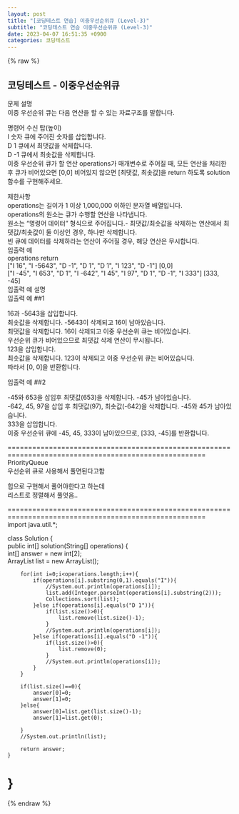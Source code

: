 ```yaml
---  
layout: post  
title: "[코딩테스트 연습] 이중우선순위큐 (Level-3)"  
subtitle: "코딩테스트 연습 이중우선순위큐 (Level-3)"  
date: 2023-04-07 16:51:35 +0900  
categories: 코딩테스트  
---  
```

{% raw %}  
## 코딩테스트 - 이중우선순위큐  
문제 설명  
이중 우선순위 큐는 다음 연산을 할 수 있는 자료구조를 말합니다.  
  
명령어	수신 탑(높이)  
I 숫자	큐에 주어진 숫자를 삽입합니다.  
D 1	큐에서 최댓값을 삭제합니다.  
D -1	큐에서 최솟값을 삭제합니다.  
이중 우선순위 큐가 할 연산 operations가 매개변수로 주어질 때, 모든 연산을 처리한 후 큐가 비어있으면 [0,0] 비어있지 않으면 [최댓값, 최솟값]을 return 하도록 solution 함수를 구현해주세요.  
  
제한사항  
operations는 길이가 1 이상 1,000,000 이하인 문자열 배열입니다.  
operations의 원소는 큐가 수행할 연산을 나타냅니다.  
원소는 “명령어 데이터” 형식으로 주어집니다.- 최댓값/최솟값을 삭제하는 연산에서 최댓값/최솟값이 둘 이상인 경우, 하나만 삭제합니다.  
빈 큐에 데이터를 삭제하라는 연산이 주어질 경우, 해당 연산은 무시합니다.  
입출력 예  
operations	return  
["I 16", "I -5643", "D -1", "D 1", "D 1", "I 123", "D -1"]	[0,0]  
["I -45", "I 653", "D 1", "I -642", "I 45", "I 97", "D 1", "D -1", "I 333"]	[333, -45]  
입출력 예 설명  
입출력 예 ##1  
  
16과 -5643을 삽입합니다.  
최솟값을 삭제합니다. -5643이 삭제되고 16이 남아있습니다.  
최댓값을 삭제합니다. 16이 삭제되고 이중 우선순위 큐는 비어있습니다.  
우선순위 큐가 비어있으므로 최댓값 삭제 연산이 무시됩니다.  
123을 삽입합니다.  
최솟값을 삭제합니다. 123이 삭제되고 이중 우선순위 큐는 비어있습니다.  
따라서 [0, 0]을 반환합니다.  
  
입출력 예 ##2  
  
-45와 653을 삽입후 최댓값(653)을 삭제합니다. -45가 남아있습니다.  
-642, 45, 97을 삽입 후 최댓값(97), 최솟값(-642)을 삭제합니다. -45와 45가 남아있습니다.  
333을 삽입합니다.  
이중 우선순위 큐에 -45, 45, 333이 남아있으므로, [333, -45]를 반환합니다.  
  
======================================================================================================  
PriorityQueue  
우선순위 큐로 사용해서 풀면된다고함  
  
힙으로 구현해서 풀어야한다고 하는데  
리스트로 정렬해서 풀엇음..  
  
======================================================================================================  
import java.util.*;  
  
class Solution {  
    public int[] solution(String[] operations) {  
        int[] answer = new int[2];  
        ArrayList<Integer> list = new ArrayList<Integer>();  
  
        for(int i=0;i<operations.length;i++){  
            if(operations[i].substring(0,1).equals("I")){  
                //System.out.println(operations[i]);  
                list.add(Integer.parseInt(operations[i].substring(2)));  
                Collections.sort(list);  
            }else if(operations[i].equals("D 1")){  
                if(list.size()>0){  
                    list.remove(list.size()-1);  
                }  
                //System.out.println(operations[i]);  
            }else if(operations[i].equals("D -1")){  
                if(list.size()>0){  
                    list.remove(0);  
                }  
                //System.out.println(operations[i]);  
            }  
        }  
  
        if(list.size()==0){  
            answer[0]=0;  
            answer[1]=0;  
        }else{  
            answer[0]=list.get(list.size()-1);  
            answer[1]=list.get(0);  
  
        }  
        //System.out.println(list);  
  
        return answer;  
    }  
}  
======================================================================================================  
{% endraw %}